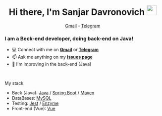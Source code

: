 <h1 align="center">Hi there, I'm Sanjar Davronovich
  <img src="https://github.com/blackcater/blackcater/raw/main/images/Hi.gif" height="32"/>
</h1>

<p align="center">
  <a href="mailto:kariev.s69@gmail.com">Gmail</a> -
  <a href="https://t.me/K_Sanjar_D">Telegram</a>
</p>

<h3 align="left">I am a Beck-end developer, doing back-end on Java!</h3>

- 💻 Connect with me on [**Gmail**](mailto:kariev.s69@gmail.com) or [**Telegram**](https://t.me/K_Sanjar_D)
- 📫 Ask me anything on my [**issues page**](https://github.com/SanjarKariev/SanjarKariev/issues)
- 🌱 I'm improving in the back-end (Java)

<br />

My stack
- Back (Java): [Java](https://www.java.com/ru/) / [Spring Boot](https://spring.io/projects/spring-boot) / [Maven](https://maven.apache.org/)
- DataBases: [MySQL](https://www.mysql.com/)
- Testing: [Jest](https://jestjs.io/) / [Enzyme](https://enzymejs.github.io/enzyme/)
- Front-end (Vue): [Vue](https://vuejs.org/)
